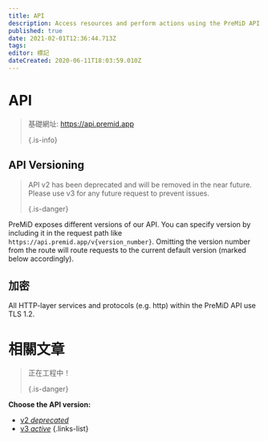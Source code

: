 ```yaml
---
title: API
description: Access resources and perform actions using the PreMiD API
published: true
date: 2021-02-01T12:36:44.713Z
tags:
editor: 標記
dateCreated: 2020-06-11T18:03:59.010Z
---
```


# API

> 基礎網址: https://api.premid.app 
> 
> {.is-info}

## API Versioning
> API v2 has been deprecated and will be removed in the near future. Please use v3 for any future request to prevent issues. 
> 
> {.is-danger}

PreMiD exposes different versions of our API. You can specify version by including it in the request path like `https://api.premid.app/v{version_number}`. Omitting the version number from the route will route requests to the current default version (marked below accordingly).

## 加密

All HTTP-layer services and protocols (e.g. http) within the PreMiD API use TLS 1.2.

# 相關文章
> 正在工程中！ 
> 
> {.is-danger}

**Choose the API version:**
- [v2 *deprecated*](/dev/api/v2)
- [v3 *active*](/dev/api/v3)
{.links-list}